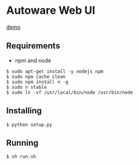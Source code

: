 # Autoware Web UI

[demo](https://autoware.blob.core.windows.net/web-ui-resouces/demo.mp4)

## Requirements

- npm and node

```
$ sudo apt-get install -y nodejs npm
$ sudo npm cache clean
$ sudo npm install n -g
$ sudo n stable
$ sudo ln -sf /usr/local/bin/node /usr/bin/node
```

## Installing

```
$ python setup.py
```

## Running

```
$ sh run.sh
```
